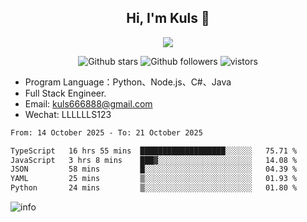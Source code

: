 <h2 align="center"> Hi, I'm Kuls 👋 </h2>
<p align="center">
    <p align="center">
        <img src=" https://avatars.githubusercontent.com/u/42165104?s=460&u=5c7fbf0bce7d4b38a15a44676e6f64b529e47598&v=4"/>
    </p>
    <p align="center">
      <img src="https://img.shields.io/github/stars/hellokuls?style=social" alt="Github stars" />
      <img src="https://img.shields.io/github/followers/hellokuls?style=social" alt="Github followers" />
      <img src="https://visitor-badge.glitch.me/badge?page_id=hellokuls.readme" alt="vistors" />
    </p>
</p>

- Program Language：Python、Node.js、C#、Java
- Full Stack Engineer.
- Email: kuls666888@gmail.com
- Wechat: LLLLLLS123

<!--START_SECTION:waka-->

```txt
From: 14 October 2025 - To: 21 October 2025

TypeScript   16 hrs 55 mins  ███████████████████░░░░░░   75.71 %
JavaScript   3 hrs 8 mins    ███▓░░░░░░░░░░░░░░░░░░░░░   14.08 %
JSON         58 mins         █░░░░░░░░░░░░░░░░░░░░░░░░   04.39 %
YAML         25 mins         ▒░░░░░░░░░░░░░░░░░░░░░░░░   01.93 %
Python       24 mins         ▒░░░░░░░░░░░░░░░░░░░░░░░░   01.80 %
```

<!--END_SECTION:waka-->

![info](https://github-readme-stats.vercel.app/api?username=hellokuls&show_icons=true&count_private=true&hide=prs&theme=default_repocard)


